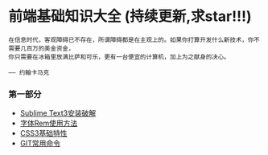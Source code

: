 # 前端基础知识大全 (持续更新,求star!!!)
 
	在信息时代，客观障碍已不存在，所谓障碍都是在主观上的。如果你打算开发什么新技术，你不需要几百万的美金资金，
	你只需要在冰箱里放满比萨和可乐，更有一台便宜的计算机，加上为之献身的决心。
	
	—— 约翰卡马克

### 第一部分

- [Sublime Text3安装破解](./sublime.md)
- [字体Rem使用方法](./字体rem.md)
- [CSS3基础特性](./CSS3.md)
- [GIT常用命令](./GIT常用命令.md)
